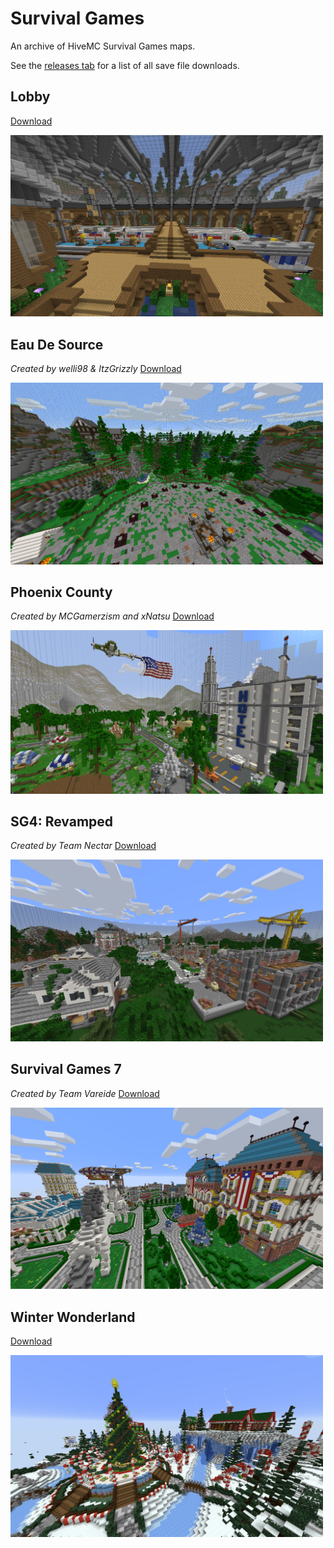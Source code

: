 # Survival Games

An archive of HiveMC Survival Games maps.

See the [releases tab](https://github.com/Nixinova/HiveMC/tags) for a list of all save file downloads.

## Lobby
[Download](https://github.com/Nixinova/HiveMC/releases/tag/survival-games-lobby)

<img src="lobby/screenshot.png" width="500px">

## Eau De Source
*Created by welli98 & ItzGrizzly*
[Download](https://github.com/Nixinova/HiveMC/releases/tag/eau-de-source)

<img src="eau-de-source/screenshot.png" width="500px">

## Phoenix County
*Created by MCGamerzism and xNatsu*
[Download](https://github.com/Nixinova/HiveMC/releases/tag/phoenix-county)

<img src="phoenix-county/screenshot.png" width="500px">

## SG4: Revamped
*Created by Team Nectar*
[Download](https://github.com/Nixinova/HiveMC/releases/tag/sg4-revamped)

<img src="sg4-revamped/screenshot.png" width="500px">

## Survival Games 7
*Created by Team Vareide*
[Download](https://github.com/Nixinova/HiveMC/releases/tag/survival-games-7)

<img src="survival-games-7/screenshot.png" width="500px">

## Winter Wonderland
[Download](https://github.com/Nixinova/HiveMC/releases/tag/winter-wonderland)

<img src="winter-wonderland/screenshot.png" width="500px">
